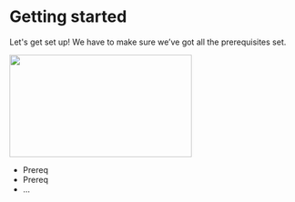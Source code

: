 # Getting started
Let's get set up! We have to make sure we’ve got all the prerequisites set.

<img src="../getting-started.png" width="320" height="180"/>

- Prereq
- Prereq
- ...
